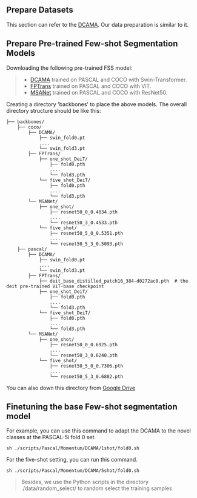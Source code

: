 ## Prepare Datasets

This section can refer to the [DCAMA](https://github.com/pawn-sxy/DCAMA). Our data preparation is similar to it.



## Prepare Pre-trained Few-shot Segmentation Models

Downloading the following pre-trained FSS model:

> - [DCAMA](https://github.com/pawn-sxy/DCAMA) trained on PASCAL and COCO with Swin-Transformer.
> - [FPTrans](https://github.com/Jarvis73/FPTrans) trained on PASCAL and COCO with ViT.
> - [MSANet](https://github.com/AIVResearch/MSANet) trained on PASCAL and COCO with ResNet50.

Creating a directory 'backbones' to place the above models. The overall directory structure should be like this:

```
├── backbones/          
	├── coco/           
		├── DCAMA/
        	├── swin_fold0.pt   
            ....
            └── swin_fold3.pt
        ├── FPTrans/            
        	├── one_shot_DeiT/  
        		├── fold0.pth    
        		....
        		└── fold3.pth
        	└── five_shot_DeiT/      
            	├── fold0.pth            
        		....
        		└── fold3.pth
    	└── MSANet/            
        	├── one_shot/          
        		├── resnet50_0_0.4834.pth          
        		....
        		└── resnet50_3_0.4533.pth
        	└── five_shot/             
            	├── resnet50_5_0_0.5351.pth              
        		....
        		└── resnet50_5_3_0.5093.pth
	├── pascal/            
		├── DCAMA/
        	├── swin_fold0.pt   
            ....
            └── swin_fold3.pt
        ├── FPTrans/
        	├── deit_base_distilled_patch16_384-d0272ac0.pth  # the deit pre-trained ViT-base checkpoint
        	├── one_shot_DeiT/  
        		├── fold0.pth    
        		....
        		└── fold3.pth
        	└── five_shot_DeiT/      
            	├── fold0.pth            
        		....
        		└── fold3.pth
    	└── MSANet/            
        	├── one_shot/          
        		├── resnet50_0_0.6925.pth          
        		....
        		└── resnet50_3_0.6240.pth
        	└── five_shot/             
            	├── resnet50_5_0_0.7306.pth              
        		....
        		└── resnet50_5_3_0.6882.pth   
```

You can also down this directory from [Google Drive](https://drive.google.com/drive/folders/19bA4xbQ8ah38ij3m3hmK-wqHDXOwMMiA?usp=drive_link)



## Finetuning the base Few-shot segmentation model

For example, you can use this command to adapt the DCAMA to the novel classes at the PASCAL-5i fold 0 set.

```
sh ./scripts/Pascal/Momentum/DCAMA/1shot/fold0.sh
```

For the five-shot setting, you can run this command.

```
sh ./scripts/Pascal/Momentum/DCAMA/5shot/fold0.sh
```

> Besides, we use the Python scripts in the directory ./data/random_select/ to random select the training samples